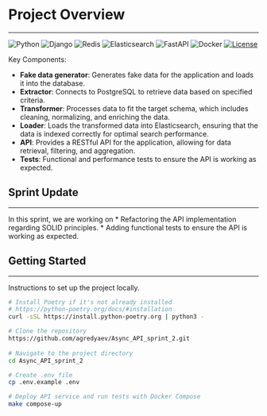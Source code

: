 # Project Overview
---
![Python](https://img.shields.io/badge/Python-3.12-blue)
![Django](https://img.shields.io/badge/Django-3.2-blue)
![Redis](https://img.shields.io/badge/Redis-5.0.4-red)
![Elasticsearch](https://img.shields.io/badge/Elasticsearch-8.12-yellow)
![FastAPI](https://img.shields.io/badge/FastAPI-0.109.1-green)
![Docker](https://img.shields.io/badge/Docker-20.10-blue)
[![License](https://img.shields.io/badge/License-MIT-green)](https://opensource.org/licenses/MIT)

Key Components:
* **Fake data generator**: Generates fake data for the application and loads it into the database.
* **Extractor**: Connects to PostgreSQL to retrieve data based on specified criteria.
* **Transformer**: Processes data to fit the target schema, which includes cleaning, normalizing, and enriching the data.
* **Loader**: Loads the transformed data into Elasticsearch, ensuring that the data is indexed correctly for optimal search performance.
* **API**: Provides a RESTful API for the application, allowing for data retrieval, filtering, and aggregation.
* **Tests**: Functional and performance tests to ensure the API is working as expected.

## Sprint Update
---
In this sprint, we are working on 
    * Refactoring the API implementation regarding SOLID principles.
    * Adding functional tests to ensure the API is working as expected.

## Getting Started
---
Instructions to set up the project locally.

```bash
# Install Poetry if it's not already installed
# https://python-poetry.org/docs/#installation
curl -sSL https://install.python-poetry.org | python3 -

# Clone the repository 
https://github.com/agredyaev/Async_API_sprint_2.git
 
# Navigate to the project directory
cd Async_API_sprint_2

# Create .env file
cp .env.example .env

# Deploy API service and run tests with Docker Compose
make compose-up